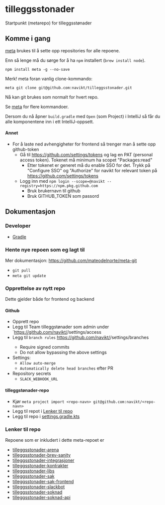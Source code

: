 # tilleggsstonader

Startpunkt (metarepo) for tilleggsstønader

## Komme i gang

[meta](https://github.com/mateodelnorte/meta) brukes til å sette opp
repositories for alle repoene.

Enn så lenge må du sørge for å ha `npm` installert (`brew install node`).

```
npm install meta -g --no-save
```

Merk! meta foran vanlig clone-kommando:

```
meta git clone git@github.com:navikt/tilleggsstonader.git
```

Nå kan git brukes som normalt for hvert repo.

Se [meta](https://github.com/mateodelnorte/meta) for flere kommandoer.

Dersom du nå åpner `build.gradle` med `Open` (som Project) i IntelliJ så får du alle komponentene inn i ett
IntelliJ-oppsett.

#### Annet

-   For å laste ned avhengigheter for frontend så trenger man å sette opp github-token
    -   Gå til https://github.com/settings/tokens og lag en PAT (personal access token). Tokenet må minimum ha scopet "Packages:read"
        -   Etter tokenet er generet må du enable SSO for det. Trykk på "Configure SSO" og "Authorize" for navikt for relevant token på https://github.com/settings/tokens
    -   Logg inn med `npm login --scope=@navikt --registry=https://npm.pkg.github.com`
        -   Bruk brukernavn til github
        -   Bruk GITHUB_TOKEN som passord

## Dokumentasjon

### Developer

-   [Gradle](./doc/dev/gradle.md)

### Hente nye repoen som eg lagt til

Mer dokumentasjon: https://github.com/mateodelnorte/meta-git

-   `git pull`
-   `meta git update`

### Opprettelse av nytt repo

Dette gjelder både for frontend og backend

#### Github

-   Opprett repo
-   Legg til Team tilleggstønader som admin under `https://github.com/navikt/<repo-navn>/settings/access
-   Legg til `branch rules` https://github.com/navikt/<repo-navn>/settings/branches
    -   Require signed commits
    -   Do not allow bypassing the above settings
-   Settings:
    -   `Allow auto-merge`
    -   `Automatically delete head branches` efter PR
-   Repository secrets
    -   `SLACK_WEBHOOK_URL`

#### tilleggstønader-repo

-   Kjør `meta project import <repo-navn> git@github.com:navikt/<repo-navn>`
-   Legg til repot i [Lenker til repo](#lenker-til-repo)
-   Legg til repo i [settings.gradle.kts](./settings.gradle.kts)

### Lenker til repo

Repoene som er inkludert i dette meta-repoet er

-   [tilleggsstonader-arena](https://github.com/navikt/tilleggsstonader-arena)
-   [tilleggsstonader-brev-sanity](https://github.com/navikt/tilleggsstonader-brev-sanity)
-   [tilleggsstonader-integrasjoner](https://github.com/navikt/tilleggsstonader-integrasjoner)
-   [tilleggsstonader-kontrakter](https://github.com/navikt/tilleggsstonader-kontrakter)
-   [tilleggsstonader-libs](https://github.com/navikt/tilleggsstonader-libs)
-   [tilleggsstonader-sak](https://github.com/navikt/tilleggsstonader-sak)
-   [tilleggsstonader-sak-frontend](https://github.com/navikt/tilleggsstonader-sak-frontend)
-   [tilleggsstonader-slackbot](https://github.com/navikt/tilleggsstonader-slackbot)
-   [tilleggsstonader-soknad](https://github.com/navikt/tilleggsstonader-soknad)
-   [tilleggsstonader-soknad-api](https://github.com/navikt/tilleggsstonader-soknad-api)
